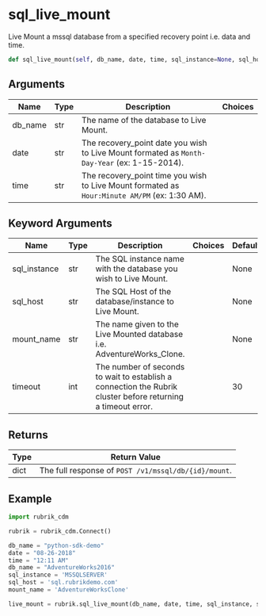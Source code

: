 # sql_live_mount

Live Mount a mssql database from a specified recovery point i.e. data and time.
```py
def sql_live_mount(self, db_name, date, time, sql_instance=None, sql_host=None, mount_name=None, timeout=30):
```

## Arguments
| Name        | Type | Description                                                                 | Choices |
|-------------|------|-----------------------------------------------------------------------------|---------|
| db_name  | str  | The name of the database to Live Mount. |         |
| date  | str  | The recovery_point date you wish to Live Mount formated as `Month-Day-Year` (ex: 1-15-2014).   |         |
| time  | str  | The recovery_point time you wish to Live Mount formated as `Hour:Minute AM/PM` (ex: 1:30 AM).  |         |
## Keyword Arguments
| Name        | Type | Description                                                                 | Choices | Default |
|-------------|------|-----------------------------------------------------------------------------|---------|---------|
| sql_instance  | str  | The SQL instance name with the database you wish to Live Mount.  |         |    None     |
| sql_host  | str  | The SQL Host of the database/instance to Live Mount.  |         |     None    |
| mount_name  | str  | The name given to the Live Mounted database i.e. AdventureWorks_Clone.  |         |    None     |
| timeout  | int  | The number of seconds to wait to establish a connection the Rubrik cluster before returning a timeout error.  |         |    30     |

## Returns
| Type | Return Value                                                                                   |
|------|-----------------------------------------------------------------------------------------------|
| dict  | The full response of `POST /v1/mssql/db/{id}/mount`. |
## Example
```py
import rubrik_cdm

rubrik = rubrik_cdm.Connect()

db_name = "python-sdk-demo"
date = "08-26-2018"
time = "12:11 AM"
db_name = "AdventureWorks2016"
sql_instance = 'MSSQLSERVER'
sql_host = 'sql.rubrikdemo.com'
mount_name = 'AdventureWorksClone'

live_mount = rubrik.sql_live_mount(db_name, date, time, sql_instance, sql_host, mount_name)
```